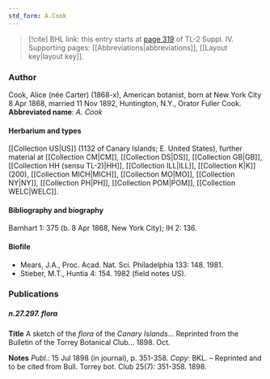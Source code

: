 ```yaml
---
std_form: A.Cook
---
```


> [!cite] BHL link: this entry starts at [page 319](https://www.biodiversitylibrary.org/page/33265996) of TL-2 Suppl. IV.
> Supporting pages: [[Abbreviations|abbreviations]], [[Layout key|layout key]].

### Author

Cook, Alice (née Carter) (1868-x), American botanist, born at New York City 8 Apr 1868, married 11 Nov 1892, Huntington, N.Y., Orator Fuller Cook. 
**Abbreviated name**: *A. Cook*

#### Herbarium and types

[[Collection US|US]] (1132 of Canary Islands; E. United States), further material at [[Collection CM|CM]], [[Collection DS|DS]], [[Collection GB|GB]], [[Collection HH (sensu TL-2)|HH]], [[Collection ILL|ILL]], [[Collection K|K]] (200), [[Collection MICH|MICH]], [[Collection MO|MO]], [[Collection NY|NY]], [[Collection PH|PH]], [[Collection POM|POM]], [[Collection WELC|WELC]].

#### Bibliography and biography

Barnhart 1: 375 (b. 8 Apr 1868, New York City); IH 2: 136.

#### Biofile

- Mears, J.A., Proc. Acad. Nat. Sci. Philadelphia 133: 148. 1981.
- Stieber, M.T., Huntia 4: 154. 1982 (field notes US).

### Publications

##### n.27.297. flora

**Title**
A sketch of the *flora* of the *Canary Islands*... Reprinted from the Bulletin of the Torrey Botanical Club... 1898. Oct.

**Notes**
*Publ*.: 15 Jul 1898 (in journal), p. 351-358. *Copy*: BKL. – Reprinted and to be cited from Bull. Torrey bot. Club 25(7): 351-358. 1898.

